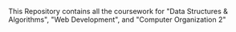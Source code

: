 This Repository contains all the coursework for "Data Structures & Algorithms", "Web Development", and "Computer Organization 2"
